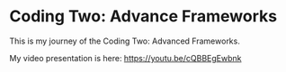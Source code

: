 # Coding Two: Advance Frameworks

This is my journey of the Coding Two: Advanced Frameworks.

My video presentation is here: https://youtu.be/cQBBEgEwbnk
